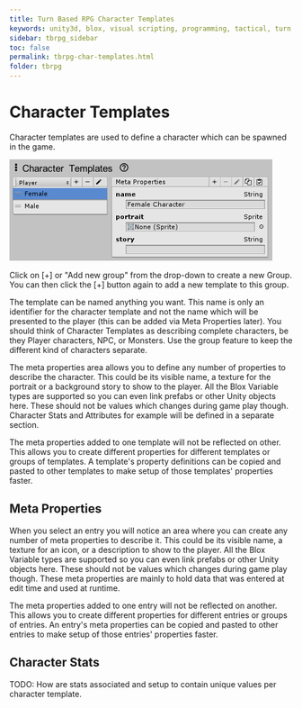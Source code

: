 ```yaml
---
title: Turn Based RPG Character Templates
keywords: unity3d, blox, visual scripting, programming, tactical, turn based rpg, tbrpg
sidebar: tbrpg_sidebar
toc: false
permalink: tbrpg-char-templates.html
folder: tbrpg
---
```


Character Templates
===================

Character templates are used to define a character which can be spawned in the game. 

![](img/tbrpg/04.png)

Click on [+] or "Add new group" from the drop-down to create a new Group. You can then click the [+] button again to add a new template to this group. 

The template can be named anything you want. This name is only an identifier for the character template and not the name which will be presented to the player (this can be added via Meta Properties later). You should think of Character Templates as describing complete characters, be they Player characters, NPC, or Monsters. Use the group feature to keep the different kind of characters separate.

The meta properties area allows you to define any number of properties to describe the character. This could be its visible name, a texture for the portrait or a background story to show to the player. All the Blox Variable types are supported so you can even link prefabs or other Unity objects here. These should not be values which changes during game play though. Character Stats and Attributes for example will be defined in a separate section.

The meta properties added to one template will not be reflected on other. This allows you to create different properties for different templates or groups of templates. A template's property definitions can be copied and pasted to other templates to make setup of those templates' properties faster.

Meta Properties
---------------

When you select an entry you will notice an area where you can create any number of meta properties to describe it. This could be its visible name, a texture for an icon, or a description to show to the player. All the Blox Variable types are supported so you can even link prefabs or other Unity objects here. These should not be values which changes during game play though. These meta properties are mainly to hold data that was entered at edit time and used at runtime.

The meta properties added to one entry will not be reflected on another. This allows you to create different properties for different entries or groups of entries. An entry's meta properties can be copied and pasted to other entries to make setup of those entries' properties faster.

Character Stats
---------------

TODO: How are stats associated and setup to contain unique values per character template.


